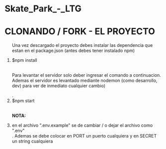 # Skate_Park_-_LTG

<h1>CLONANDO / FORK - EL PROYECTO</h1>
  <ol>
    <p> Una vez descargado el proyecto debes instalar las dependencia que estan en el package.json
      (antes debes tener instalado npm)</p>
    <li> $npm install</li><br>
    <p> Para levantar el servidor solo deber ingresar el comando a continuacion. Ademas el servidor es levantado
      mediante nodemon (como desarrollo, dev) para ver de inmediato cualquier cambio)</p>.
    <li> $npm start</li><br>
    <p><b>NOTA: </b></p>
   <li>en el archivo ".env.example" se de cambiar / o dejar el archivo como ".env"  <br> 
     . Ademas se debe colocar en PORT un puerto cualquiera y en SECRET un string cualquiera </li>
  
   
  </ol>
